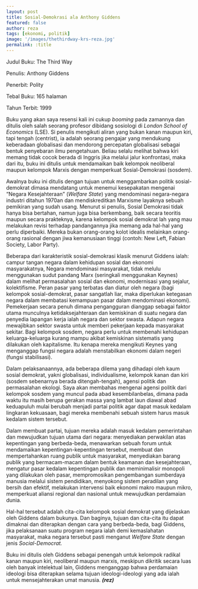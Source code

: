 ```yaml
---
layout: post
title: Sosial-Demokrasi ala Anthony Giddens
featured: false
author: reza
tags: [ekonomi, politik]
image: '/images/thethirdway-krs-reza.jpg'
permalink: :title
---
```


Judul Buku: The Third Way

Penulis: Anthony Giddens

Penerbit: Polity

Tebal Buku: 165 halaman

Tahun Terbit: 1999

Buku yang akan saya resensi kali ini cukup _booming_ pada zamannya dan ditulis oleh salah seorang profesor dibidang sosiologi di _London School of Economics_ (LSE). Si penulis mengikuti aliran yang bukan kanan maupun kiri, tapi tengah (centrist), ia adalah seorang pengajar yang mendukung keberadaan globalisasi dan mendorong percepatan globalisasi sebagai bentuk penyebaran ilmu pengetahuan. Beliau selalu melihat bahwa kiri memang tidak cocok berada di Inggris jika melalui jalur konfrontasi, maka dari itu, buku ini ditulis untuk mendamaikan baik kelompok neoliberal maupun kelompok Marxis dengan memperkuat Sosial-Demokrasi (sosdem).

Awalnya buku ini ditulis dengan tujuan untuk menggambarkan politik sosial-demokrat dimasa mendatang untuk menemui kesepakatan mengenai “Negara Kesejahteraan” (_Welfare State_) yang mendominasi negara-negara industri ditahun 1970an dan mendiskreditkan Marxisme layaknya sebuah pemikiran yang sudah usang. Menurut si penulis, Sosial Demokrasi tidak hanya bisa bertahan, namun juga bisa berkembang, baik secara teoritis maupun secara prakteknya, karena kelompok sosial demokrat lah yang mau melakukan revisi terhadap pandangannya jika memang ada hal-hal yang perlu diperbaiki. Mereka bukan orang-orang kolot idealis melainkan orang-orang rasional dengan jiwa kemanusiaan tinggi (contoh: New Left, Fabian Society, Labor Party).

Beberapa dari karakteristik sosial-demokrasi klasik menurut Giddens ialah: campur tangan negara dalam kehidupan sosial dan ekonomi masyarakatnya, Negara mendominasi masyarakat, tidak melulu menggunakan sudut pandang Marx (seringkali menggunakan Keynes) dalam melihat permasalahan sosial dan ekonomi, modernisasi yang sejalur, kolektifisme. Peran pasar yang terbatas dan diatur oleh negara (bagi kelompok sosial-demokrat, pasar sangatlah liar, maka diperlukan ketegasan negara dalam membatasi kemampuan pasar dalam mendominasi ekonomi). Pemekerjaan secara penuh dimana pengangguran dianggap sebagai faktor utama munculnya ketidaksejahteraan dan kemiskinan di suatu negara dan penyedia lapangan kerja ialah negara dan sektor swasta. Adapun negara mewajibkan sektor swasta untuk memberi pekerjaan kepada masyarakat sekitar. Bagi kelompok sosdem, negara perlu untuk membenahi kehidupan keluarga-keluarga kurang mampu akibat kemiskinan sistematis yang dilakukan oleh kapitalisme. Itu kenapa mereka mengikuti Keynes yang menganggap fungsi negara adalah menstabilkan ekonomi dalam negeri (fungsi stabilisasi).

Dalam pelaksanaannya, ada beberapa dilema yang dihadapi oleh kaum sosial demokrat, yakni globalisasi, individualisme, kelompok kanan dan kiri (sosdem sebenarnya berada ditengah-tengah), agensi politik dan permasalahan ekologi. Saya akan membahas mengenai agensi politik dari kelompok sosdem yang muncul pada abad kesembilanbelas, dimana pada waktu itu masih berupa gerakan massa yang lambat laun diawal abad keduapuluh mulai berubah menjadi partai politik agar dapat masuk kedalam lingkaran kekuasaan, bagi mereka membenahi sebuah sistem harus masuk kedalam sistem tersebut.

Dalam membuat partai, tujuan mereka adalah masuk kedalam pemerintahan dan mewujudkan tujuan utama dari negara: menyediakan perwakilan atas kepentingan yang berbeda-beda, menawarkan sebuah forum untuk mendamaikan kepentingan-kepentingan tersebut, membuat dan mempertahankan ruang publik untuk masyarakat, menyediakan barang publik yang bermacam-macam dalam bentuk keamanan dan kesejahteraan, mengatur pasar kedalam kepentingan publik dan meminimalisir monopoli yang dilakukan oleh pasar, mempromosikan pengembangan sumberdaya manusia melalui sistem pendidikan, menyokong sistem peradilan yang bersih dan efektif, melakukan intervensi baik ekonomi makro maupun mikro, memperkuat aliansi regional dan nasional untuk mewujudkan perdamaian dunia.

Hal-hal tersebut adalah cita-cita kelompok sosial demokrat yang dijelaskan oleh Giddens dalam bukunya. Dan baginya, tujuan dan cita-cita itu dapat dimaknai dan diterapkan dengan cara yang berbeda-beda, bagi Giddens, jika pelaksanaan suatu program negara ialah demi kemaslahatan masyarakat, maka negara tersebut pasti menganut _Welfare State_ dengan jenis _Social-Democrat._

Buku ini ditulis oleh Giddens sebagai penengah untuk kelompok radikal kanan maupun kiri, neoliberal maupun marxis, meskipun dikritik secara luas oleh banyak intelektual lain, Giddens menganggap bahwa perdamaian ideologi bisa diterapkan selama tujuan ideologi-ideologi yang ada ialah untuk mensejahterakan umat manusia. **_(rez)_**
